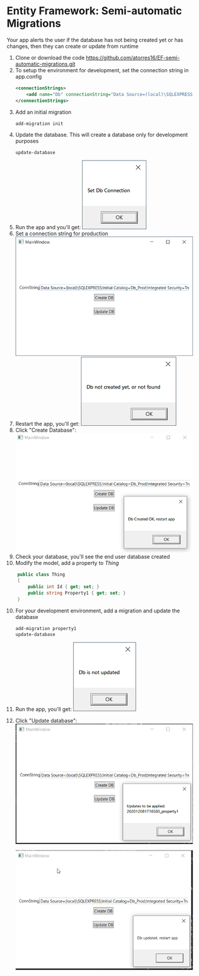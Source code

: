 # Entity Framework: Semi-automatic Migrations
Your app alerts the user if the database has not being created yet or has changes, then they can create or update from runtime
1. Clone or download the code
   https://github.com/atorres16/EF-semi-automatic-migrations.git
2. To setup the environment for development, set the connection string in app.config
   ```xml
   <connectionStrings>
       <add name="Db" connectionString="Data Source=(local)\SQLEXPRESS;Initial Catalog=Dev_TestDB;Integrated Security=True;MultipleActiveResultSets=True" providerName="System.Data.SqlClient"/>
   </connectionStrings>
   ```
3. Add an initial migration
   ```
   add-migration init
   ```
4. Update the database. This will create a database only for development purposes
   ```
   update-database
   ```
5. Run the app and you'll get:
   ![](images/2020-12-08-11-08-43.png)
6. Set a connection string for production
   ![](images/2020-12-08-11-14-06.png)
7. Restart the app, you'll get:
   ![](images/2020-12-08-11-14-46.png)
8. Click "Create Database":
   ![](images/2020-12-08-11-15-44.png)      
9.  Check your database, you'll see the end user database created
10. Modify the model, add a property to *Thing*
```csharp
    public class Thing
    {
        public int Id { get; set; }
        public string Property1 { get; set; }
    }
```
10. For your development environment, add a migration and update the database
    ```
    add-migration property1
    update-database
    ```
11. Run the app, you'll get:
    ![](images/2020-12-08-11-19-38.png)
12. Click "Update database":
    ![](images/2020-12-08-11-20-41.png)

    ![](images/2020-12-08-11-21-10.png)            
       